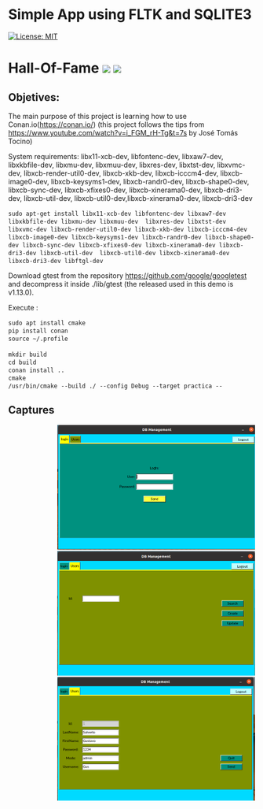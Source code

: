 # Simple App using FLTK and SQLITE3

[![License: MIT](https://img.shields.io/badge/License-MIT-yellow.svg)](https://opensource.org/licenses/MIT)

# Hall-Of-Fame [![](https://img.shields.io/github/release/gustavobastian/hall-of-fame.svg?colorB=58839b)](https://github.com/gustavobastian/hall-of-fame/releases) [![](https://img.shields.io/github/license/gustavobastian/hall-of-fame.svg?colorB=ff0000)](https://github.com/gustavobastian/hall-of-fame/blob/master/LICENSE.md)

## Objetives: 
The main purpose of this project is learning how to use Conan.io(https://conan.io/) (this project follows the tips from https://www.youtube.com/watch?v=i_FGM_rH-Tg&t=7s by José Tomás Tocino)



System requirements: 
libx11-xcb-dev, libfontenc-dev, libxaw7-dev, libxkbfile-dev, libxmu-dev, libxmuu-dev,  libxres-dev, libxtst-dev, libxvmc-dev, libxcb-render-util0-dev, libxcb-xkb-dev, libxcb-icccm4-dev, libxcb-image0-dev, libxcb-keysyms1-dev, libxcb-randr0-dev, libxcb-shape0-dev, libxcb-sync-dev, libxcb-xfixes0-dev, libxcb-xinerama0-dev, libxcb-dri3-dev, libxcb-util-dev,  libxcb-util0-dev,libxcb-xinerama0-dev, libxcb-dri3-dev 

```
sudo apt-get install libx11-xcb-dev libfontenc-dev libxaw7-dev libxkbfile-dev libxmu-dev libxmuu-dev  libxres-dev libxtst-dev libxvmc-dev libxcb-render-util0-dev libxcb-xkb-dev libxcb-icccm4-dev libxcb-image0-dev libxcb-keysyms1-dev libxcb-randr0-dev libxcb-shape0-dev libxcb-sync-dev libxcb-xfixes0-dev libxcb-xinerama0-dev libxcb-dri3-dev libxcb-util-dev  libxcb-util0-dev libxcb-xinerama0-dev libxcb-dri3-dev libftgl-dev
```

Download gtest from the repository https://github.com/google/googletest and decompress it inside ./lib/gtest (the released used in this demo is v1.13.0).



Execute :
```
sudo apt install cmake
pip install conan
source ~/.profile

mkdir build
cd build
conan install ..
cmake
/usr/bin/cmake --build ./ --config Debug --target practica --

```
## Captures

<img src="./docs/page1.png" style="padding-left:100px; "  width="80%">
<img src="./docs/page4.png" style="padding-left:100px; "  width="80%">
<img src="./docs/page5.png" style="padding-left:100px; "  width="80%">
